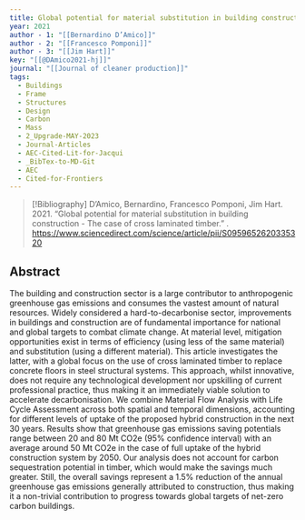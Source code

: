 ```yaml
---
title: Global potential for material substitution in building construction -  The case of cross laminated timber
year: 2021
author - 1: "[[Bernardino D’Amico]]"
author - 2: "[[Francesco Pomponi]]"
author - 3: "[[Jim Hart]]"
key: "[[@DAmico2021-hj]]"
journal: "[[Journal of cleaner production]]"
tags:
  - Buildings
  - Frame
  - Structures
  - Design
  - Carbon
  - Mass
  - 2_Upgrade-MAY-2023
  - Journal-Articles
  - AEC-Cited-Lit-for-Jacqui
  - _BibTex-to-MD-Git
  - AEC
  - Cited-for-Frontiers
---
```


> [!Bibliography]
> D’Amico, Bernardino, Francesco Pomponi, Jim Hart. 2021. “Global potential for material substitution in building construction -  The case of cross laminated timber.” . https://www.sciencedirect.com/science/article/pii/S0959652620335320

## Abstract
The building and construction sector is a large contributor to anthropogenic greenhouse gas emissions and consumes the vastest amount of natural resources. Widely considered a hard-to-decarbonise sector, improvements in buildings and construction are of fundamental importance for national and global targets to combat climate change. At material level, mitigation opportunities exist in terms of efficiency (using less of the same material) and substitution (using a different material). This article investigates the latter, with a global focus on the use of cross laminated timber to replace concrete floors in steel structural systems. This approach, whilst innovative, does not require any technological development nor upskilling of current professional practice, thus making it an immediately viable solution to accelerate decarbonisation. We combine Material Flow Analysis with Life Cycle Assessment across both spatial and temporal dimensions, accounting for different levels of uptake of the proposed hybrid construction in the next 30 years. Results show that greenhouse gas emissions saving potentials range between 20 and 80 Mt CO2e (95\% confidence interval) with an average around 50 Mt CO2e in the case of full uptake of the hybrid construction system by 2050. Our analysis does not account for carbon sequestration potential in timber, which would make the savings much greater. Still, the overall savings represent a 1.5\% reduction of the annual greenhouse gas emissions generally attributed to construction, thus making it a non-trivial contribution to progress towards global targets of net-zero carbon buildings.